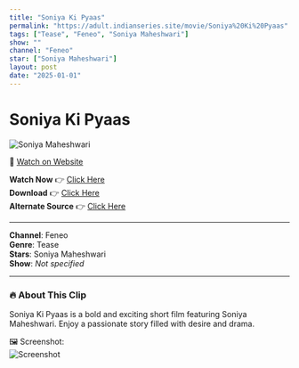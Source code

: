 ```yaml
---
title: "Soniya Ki Pyaas"
permalink: "https://adult.indianseries.site/movie/Soniya%20Ki%20Pyaas"
tags: ["Tease", "Feneo", "Soniya Maheshwari"]
show: ""
channel: "Feneo"
star: ["Soniya Maheshwari"]
layout: post
date: "2025-01-01"
---
```


# Soniya Ki Pyaas

![Soniya Maheshwari](https://shorts.desisins.com/wp-content/uploads/2024/04/Soniya-Maheshwori-DesiSins.com_.jpg)

🔗 [Watch on Website](https://adult.indianseries.site/movie/Soniya%20Ki%20Pyaas)

**Watch Now** 👉 [Click Here](https://adult.indianseries.site/movie/Soniya%20Ki%20Pyaas)  
**Download** 👉 [Click Here](https://adult.indianseries.site/movie/Soniya%20Ki%20Pyaas)  
**Alternate Source** 👉 [Click Here](https://adult.indianseries.site/movie/Soniya%20Ki%20Pyaas)

---

**Channel**: Feneo  
**Genre**: Tease  
**Stars**: Soniya Maheshwari  
**Show**: *Not specified*

---

### 🔥 About This Clip

Soniya Ki Pyaas is a bold and exciting short film featuring Soniya Maheshwari. Enjoy a passionate story filled with desire and drama.
 
🖼️ Screenshot:  
![Screenshot](https://shorts.desisins.com/wp-content/uploads/2024/04/Soniya-Maheshwori-DesiSins.com_.jpg)
